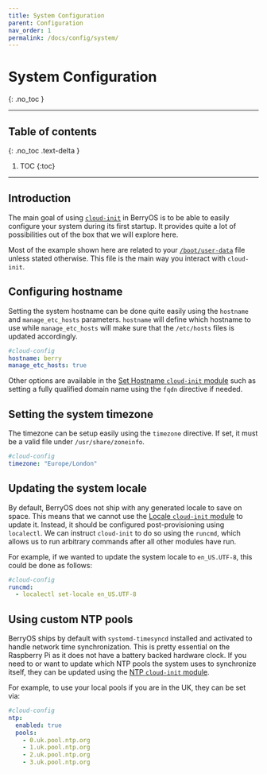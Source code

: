 ```yaml
---
title: System Configuration
parent: Configuration
nav_order: 1
permalink: /docs/config/system/
---
```


# System Configuration
{: .no_toc }

---

## Table of contents
{: .no_toc .text-delta }

1. TOC
{:toc}

---

## Introduction

The main goal of using [`cloud-init`](https://cloud-init.io/) in BerryOS is to be able to easily configure your system during its first startup. It provides quite a lot of possibilities out of the box that we will explore here.

Most of the example shown here are related to your [`/boot/user-data`](https://github.com/0rax/BerryOS/blob/main/rootfs/boot/user-data) file unless stated otherwise. This file is the main way you interact with `cloud-init`.

## Configuring hostname

Setting the system hostname can be done quite easily using the `hostname` and `manage_etc_hosts` parameters. `hostname` will define which hostname to use while `manage_etc_hosts` will make sure that the `/etc/hosts` files is updated accordingly.

```yaml
#cloud-config
hostname: berry
manage_etc_hosts: true
```

Other options are available in the [Set Hostname `cloud-init` module](https://cloudinit.readthedocs.io/en/latest/topics/modules.html#set-hostname) such as setting a fully qualified domain name using the `fqdn` directive if needed.

## Setting the system timezone

The timezone can be setup easily using the `timezone` directive. If set, it must be a valid file under `/usr/share/zoneinfo`.

```yaml
#cloud-config
timezone: "Europe/London"
```

## Updating the system locale

By default, BerryOS does not ship with any generated locale to save on space. This means that we cannot use the [Locale `cloud-init` module](https://cloudinit.readthedocs.io/en/latest/topics/modules.html#locale) to update it. Instead, it should be configured post-provisioning using `localectl`. We can instruct `cloud-init` to do so using the `runcmd`, which allows us to run arbitrary commands after all other modules have run.

For example, if we wanted to update the system locale to `en_US.UTF-8`, this could be done as follows:

```yaml
#cloud-config
runcmd:
  - localectl set-locale en_US.UTF-8
```

## Using custom NTP pools

BerryOS ships by default with `systemd-timesyncd` installed and activated to handle network time synchronization. This is pretty essential on the Raspberry Pi as it does not have a battery backed hardware clock. If you need to or want to update which NTP pools the system uses to synchronize itself, they can be updated using the [NTP `cloud-init` module](https://cloudinit.readthedocs.io/en/latest/topics/modules.html#ntp).

For example, to use your local pools if you are in the UK, they can be set via:

```yaml
#cloud-config
ntp:
  enabled: true
  pools:
    - 0.uk.pool.ntp.org
    - 1.uk.pool.ntp.org
    - 2.uk.pool.ntp.org
    - 3.uk.pool.ntp.org
```
